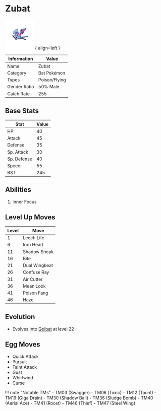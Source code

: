 # Zubat

![Zubat](../images/pokemon/41.png){ align=left }

| Information | Value |
|------------|--------|
| Name | Zubat |
| Category | Bat Pokémon |
| Types | Poison/Flying |
| Gender Ratio | 50% Male |
| Catch Rate | 255 |

## Base Stats

| Stat | Value |
|------|-------|
| HP | 40 |
| Attack | 45 |
| Defense | 35 |
| Sp. Attack | 30 |
| Sp. Defense | 40 |
| Speed | 55 |
| BST | 245 |

## Abilities
1. Inner Focus

## Level Up Moves
| Level | Move |
|-------|------|
| 1 | Leech Life |
| 6 | Iron Head |
| 11 | Shadow Sneak |
| 16 | Bite |
| 21 | Dual Wingbeat |
| 26 | Confuse Ray |
| 31 | Air Cutter |
| 36 | Mean Look |
| 41 | Poison Fang |
| 46 | Haze |

## Evolution
- Evolves into [Golbat](042-golbat.md) at level 22

## Egg Moves
- Quick Attack
- Pursuit
- Faint Attack
- Gust
- Whirlwind
- Curse

!!! note "Notable TMs"
    - TM03 (Swagger)
    - TM06 (Toxic)
    - TM12 (Taunt)
    - TM19 (Giga Drain)
    - TM30 (Shadow Ball)
    - TM36 (Sludge Bomb)
    - TM40 (Aerial Ace)
    - TM41 (Roost)
    - TM46 (Thief)
    - TM47 (Steel Wing)
